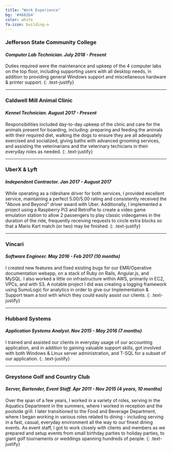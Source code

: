 ```yaml
---
title: "Work Experience"
bg: '#4682b4'
color: white
fa-icon: building-o
---
```


### **Jefferson State Community College**
#### *Computer Lab Technician.    July 2018 - Present*

Duties required were the maintenance and upkeep of the 4 computer labs on the top floor, including supporting users with all desktop needs, in addition to providing general Windows support and miscellaneous hardware & printer support.
{: .text-justify}

---

### **Caldwell Mill Animal Clinic**
#### *Kennel Technician.    August 2017 - Present*

Responsibilities included day-to-day upkeep of the clinic and care for the animals present for boarding, including: preparing and feeding the animals with their required diet, walking the dogs to ensure they are all adequately exercised and socialized, giving baths with advanced grooming services, and assisting the veterinarians and the veterinary techicians in their everyday roles as needed.
{: .text-justify}

---

### **UberX & Lyft**
#### *Independent Contractor.    Jan 2017 - August 2017*

While operating as a rideshare driver for both services, I provided excellent service, maintaining a perfect 5.00/5.00 rating and consistently received the "Above and Beyond" driver award with Uber. Additionally, I implemented a project using a Raspberry Pi3 and RetroPie to create a video game emulation station to allow 2 passengers to play classic videogames in the duration of the ride, frequently receiving requests to circle extra blocks so that a Mario Kart match (or two) may be finished.
{: .text-justify}

---


### **Vincari**
#### *Software Engineer.    May 2016 - Feb 2017 (10 months)*

I created new features and fixed existing bugs for our EMR/Operative documentation webapp, on a stack of Ruby on Rails, Angular.js, and MySQL. I also worked a little on infrastructure within AWS, primarily in EC2, VPCs, and with S3. A notable project I did was creating a logging framework using SumoLogic for analytics in order to give our Implementation & Support team a tool with which they could easily assist our clients.
{: .text-justify}

---


### **Hubbard Systems**
#### *Application Systems Analyst.    Nov 2015 - May 2016 (7 months)*

I trained and assisted our clients in everyday usage of our accounting application, and in addition to gaining valuable support skills, got involved with both Windows & Linux server administration, and T-SQL for a subset of our application.
{: .text-justify}

---

### **Greystone Golf and Country Club**
#### *Server, Bartender, Event Staff.    Apr 2011 - Nov 2015 (4 years, 10 months)*

Over the span of a few years, I worked in a variety of roles, serving in the Aquatics Department in the summers, where I worked in reception and the poolside grill. I later transitioned to the Food and Beverage Department, where I began working in various roles related to dining - including serving in a fast, casual, everyday environment all the way to our finest dining events. As event staff, I got to work closely with clients and members as we prepared and setup events from small birthday parties to holiday parties, to giant golf tournaments or weddings spanning hundreds of people.
 {: .text-justify}
